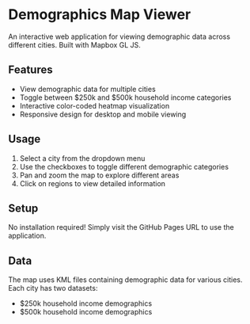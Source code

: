 # Demographics Map Viewer

An interactive web application for viewing demographic data across different cities. Built with Mapbox GL JS.

## Features

- View demographic data for multiple cities
- Toggle between $250k and $500k household income categories
- Interactive color-coded heatmap visualization
- Responsive design for desktop and mobile viewing

## Usage

1. Select a city from the dropdown menu
2. Use the checkboxes to toggle different demographic categories
3. Pan and zoom the map to explore different areas
4. Click on regions to view detailed information

## Setup

No installation required! Simply visit the GitHub Pages URL to use the application.

## Data

The map uses KML files containing demographic data for various cities. Each city has two datasets:
- $250k household income demographics
- $500k household income demographics
